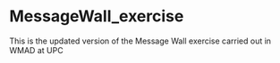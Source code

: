 # MessageWall_exercise
This is the updated version of the Message Wall exercise carried out in WMAD at UPC
